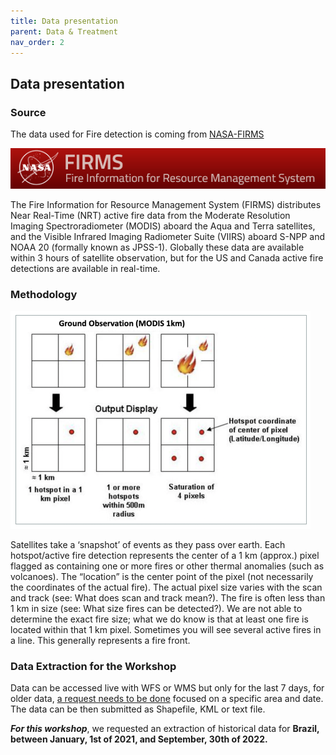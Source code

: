 ```yaml
---
title: Data presentation
parent: Data & Treatment
nav_order: 2
---
```


## Data presentation

### Source

The data used for Fire detection is coming from [NASA-FIRMS](https://firms.modaps.eosdis.nasa.gov/)

![FIRMS logo](assets/images/nasa_firms.png)

The Fire Information for Resource Management System (FIRMS) distributes Near Real-Time (NRT) active fire data from the Moderate Resolution Imaging Spectroradiometer (MODIS) aboard the Aqua and Terra satellites, and the Visible Infrared Imaging Radiometer Suite (VIIRS) aboard S-NPP and NOAA 20 (formally known as JPSS-1). Globally these data are available within 3 hours of satellite observation, but for the US and Canada active fire detections are available in real-time. 

### Methodology

![Fire extraction](assets/images/fire_detection.png)

Satellites take a ‘snapshot’ of events as they pass over earth. Each hotspot/active fire detection represents the center of a 1 km (approx.) pixel flagged as containing one or more fires or other thermal anomalies (such as volcanoes). The “location” is the center point of the pixel (not necessarily the coordinates of the actual fire). The actual pixel size varies with the scan and track (see: What does scan and track mean?). The fire is often less than 1 km in size (see: What size fires can be detected?). We are not able to determine the exact fire size; what we do know is that at least one fire is located within that 1 km pixel. Sometimes you will see several active fires in a line. This generally represents a fire front.

### Data Extraction for the Workshop

Data can be accessed live with WFS or WMS but only for the last 7 days, for older data, [a request needs to be done](https://firms.modaps.eosdis.nasa.gov/download/) focused on a specific area and date. The data can be then submitted as Shapefile, KML or text file.

***For this workshop***, we requested an extraction of historical data for **Brazil, between January, 1st of 2021, and September, 30th of 2022.**
